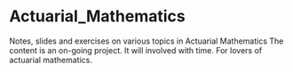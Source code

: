# Actuarial_Mathematics
Notes, slides and exercises on various topics in Actuarial Mathematics
The content is an on-going project.
It will involved with time.
For lovers of actuarial mathematics.
